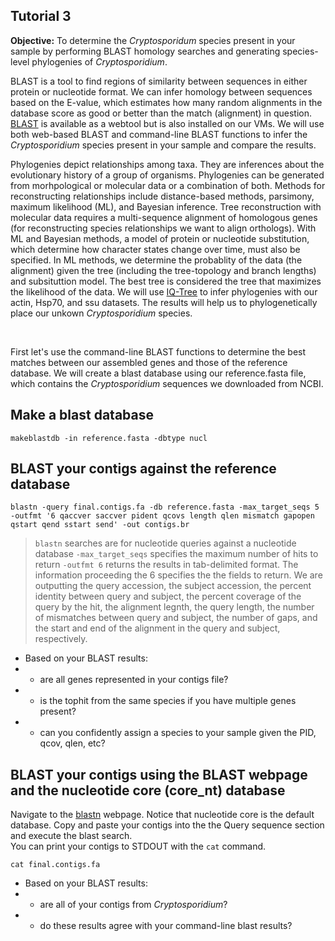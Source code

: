 ## Tutorial 3

**Objective:** To determine the _Cryptosporidum_ species present in your sample by performing BLAST homology searches and generating species-level phylogenies of _Cryptosporidium_.

BLAST is a tool to find regions of similarity between sequences in either protein or nucleotide format.  We can infer homology between sequences
based on the E-value, which estimates how many random alignments in the database score as good or better than the match (alignment) in question.
[BLAST](https://blast.ncbi.nlm.nih.gov/Blast.cgi) is available as a webtool but is also installed on our VMs.
We will use both web-based BLAST and command-line BLAST functions to infer the _Cryptosporidium_ species present in your sample and compare the results.

Phylogenies depict relationships among taxa.  They are inferences about the evolutionary history of a group of organisms.
Phylogenies can be generated from morhpological or molecular data or a combination of both.  Methods for reconstructing
relationships include distance-based methods, parsimony, maximum likelihood (ML), and Bayesian inference. 
Tree reconstruction with molecular data requires a multi-sequence alignment of homologous genes (for reconstructing species relationships we want to align orthologs).
With ML and Bayesian methods, a model of protein or nucleotide substitution, which determine how character states change over time, must also be specified.
In ML methods, we determine the probablity of the data (the alignment) given the tree (including the tree-topology and branch lengths) and subsituttion model. 
The best tree is considered the tree that maximizes the likelihood of the data.  We will use [IQ-Tree](http://www.iqtree.org/) to infer phylogenies
with our actin, Hsp70, and ssu datasets.  The results will help us to phylogenetically place our unkown _Cryptosporidium_ species.

<br>

First let's use the command-line BLAST functions to determine the best matches between our assembled genes and those of the reference database.
We will create a blast database using our reference.fasta file, which contains the _Cryptosporidium_ sequences we downloaded from NCBI.

## Make a blast database

	makeblastdb -in reference.fasta -dbtype nucl

## BLAST your contigs against the reference database

	blastn -query final.contigs.fa -db reference.fasta -max_target_seqs 5 -outfmt '6 qaccver saccver pident qcovs length qlen mismatch gapopen qstart qend sstart send' -out contigs.br

> `blastn` searches are for nucleotide queries against a nucleotide database
> `-max_target_seqs` specifies the maximum number of hits to return
> `-outfmt 6` returns the results in tab-delimited format. The information proceeding the 6 specifies the the fields to return.
> We are outputting the query accession, the subject accession, the percent identity between query and subject, the percent coverage of the query by the hit, the alignment legnth, the query length,
the number of mismatches between query and subject, the number of gaps, and the start and end of the alignment in the query and subject, respectively.
* Based on your BLAST results:
*  - are all genes represented in your contigs file?
*  - is the tophit from the same species if you have multiple genes present?
*  - can you confidently assign a species to your sample given the PID, qcov, qlen, etc?


## BLAST your contigs using the BLAST webpage and the nucleotide core (core_nt) database

Navigate to the [blastn](https://blast.ncbi.nlm.nih.gov/Blast.cgi?PROGRAM=blastn&PAGE_TYPE=BlastSearch&LINK_LOC=blasthome) webpage.
Notice that nucleotide core is the default database.
Copy and paste your contigs into the the Query sequence section and execute the blast search.  
You can print your contigs to STDOUT with the `cat` command.

	cat final.contigs.fa

* Based on your BLAST results:
*  - are all of your contigs from _Cryptosporidium_?
*  - do these results agree with your command-line blast results?
 
 
